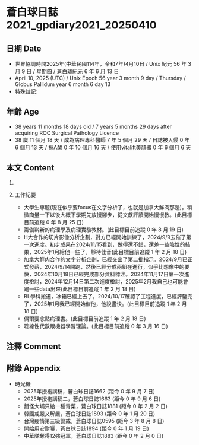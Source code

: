 [_metadata_:encoding]: - "utf-8"
[_metadata_:language]: - "zh-Hant-TW"
[_metadata_:fileformat]: - "markdown"
[_metadata_:MIME_type]: - "text/plain"
[_metadata_:markdown_version]: - "commonmark version 0.30"
[_metadata_:markdown_spec]: - "https://spec.commonmark.org/0.30/"

# 蒼白球日誌2021_gpdiary2021_20250410 #

## 日期 Date ##

* 世界協調時間2025年(中華民國114年，令和7年)4月10日 / Unix 紀元 56 年 3 月 9 日 / 星期四 / 蒼白球紀元 6 年 6 月 13 日
* April 10, 2025 (UTC) / Unix Epoch 56 year 3 month 9 day / Thursday / Globus Pallidum year 6 month 6 day 13
* 特殊註記:

## 年齡 Age ##

* 38 years 11 months 18 days old / 7 years 5 months 29 days after acquiring ROC Surgical Pathology Licence
* 38 歲 11 個月 18 天 / 成為病理專科醫師 7 年 5 個月 29 天 / 日誌被入侵 0 年 6 個月 13 天 / 擦A酸 0 年 10 個月 16 天 / 使用vitalift美顏器 0 年 6 個月 6 天

## 本文 Content ##

1. 

2. 工作紀要

    - 大學生專題(現在似乎要focus在文字分析了，也就是加拿大鮮肉那邊)。稍微商量一下以後大概下學期先放慢腳步，從文獻評讀開始慢慢教。(此目標目前追蹤 0 年 8 月 25 日)
    - 籌備嶄新的病理學及病理實驗教材。(此目標目前追蹤 0 年 8 月 19 日)
    - H大合作的切片影像分析企劃，對方已經開始訓練了，2024/9/9去催了第一次進度。初步成果在2024/11/15看到，做得還不錯，還差一些陰性的結果，2025年1月給他一些了，靜待佳音(此目標目前追蹤 1 年 2 月 18 日)
    - 加拿大鮮肉合作的文字分析企劃，已經交出了第二批指示。2024/9月已正式發薪，2024/9/14開跑，然後已經分成兩組在進行，似乎比想像中的要快，2024年10月18日已經完成部分資料標注。2024年11月17日第一次進度檢討，2024年12月14日第二次進度檢討，2025年2月我自己也可能會跑一些data出來(此目標目前追蹤 1 年 2 月 18 日)
    - BL學科搬遷，冰箱已經上去了，2024/10/17確認了工程進度，已經評鑒完了，2025年1月我已經開始催他，他說盡快。(此目標目前追蹤 1 年 2 月 18 日)
    - 偶爾要念點病理書。(此目標目前追蹤 1 年 2 月 18 日)
    - 唸線性代數跟機器學習理論。(此目標目前追蹤 0 年 3 月 16 日)

## 注釋 Comment ##


## 附錄 Appendix ##

* 時光機
    - 2025年授袍講稿，蒼白球日誌1662 (距今 0 年 9 月 7 日)
    - 2025年授袍講稿二，蒼白球日誌1663 (距今 0 年 9 月 6 日)
    - 錯怪大埔只給一種青菜，蒼白球日誌1881 (距今 0 年 2 月 2 日)
    - 韓國戒嚴又解嚴，蒼白球日誌1893 (距今 0 年 1 月 20 日)
    - 台灣疫情第三級警戒，蒼白球日誌0595 (距今 3 年 8 月 8 日)
    - 開始用安耐曬，蒼白球日誌1894 (距今 0 年 1 月 19 日)
    - 中華隊奪得12強冠軍，蒼白球日誌1883 (距今 0 年 2 月 0 日)

